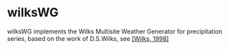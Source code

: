 # wilksWG
wilksWG implements the Wilks Multisite Weather Generator for precipitation series, based on the work of D.S.Wilks, see 
[[Wilks, 1998]](https://www.sciencedirect.com/science/article/pii/S0022169498001863?via%3Dihub)
